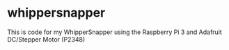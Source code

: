 # whippersnapper
This is code for my WhipperSnapper using the Raspberry Pi 3 and Adafruit DC/Stepper Motor (P2348)
